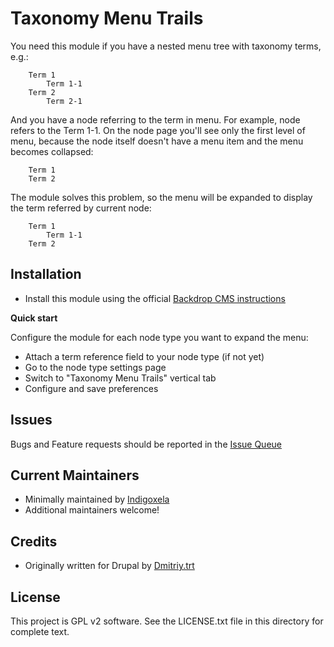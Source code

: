 # Taxonomy Menu Trails

You need this module if you have a nested menu tree with taxonomy terms, e.g.:

```
    Term 1
        Term 1-1
    Term 2
        Term 2-1
```

And you have a node referring to the term in menu. For example, node refers to the Term 1-1.
 On the node page you'll see only the first level of menu, because the node itself doesn't
 have a menu item and the menu becomes collapsed:

```
    Term 1
    Term 2
```

The module solves this problem, so the menu will be expanded to display the term referred by current node:

```
    Term 1
        Term 1-1
    Term 2
```

## Installation

- Install this module using the official 
  [Backdrop CMS instructions](https://docs.backdropcms.org/documentation/extend-with-modules)

**Quick start**

Configure the module for each node type you want to expand the menu:

- Attach a term reference field to your node type (if not yet)
- Go to the node type settings page
- Switch to "Taxonomy Menu Trails" vertical tab
- Configure and save preferences

## Issues

Bugs and Feature requests should be reported in the 
[Issue Queue](https://github.com/backdrop-contrib/taxonomy_menu_trails/issues)

## Current Maintainers

- Minimally maintained by [Indigoxela](https://github.com/indigoxela)
- Additional maintainers welcome!

## Credits

- Originally written for Drupal by [Dmitriy.trt](https://www.drupal.org/u/dmitriytrt)

## License

This project is GPL v2 software. See the LICENSE.txt file in this directory for complete text.
